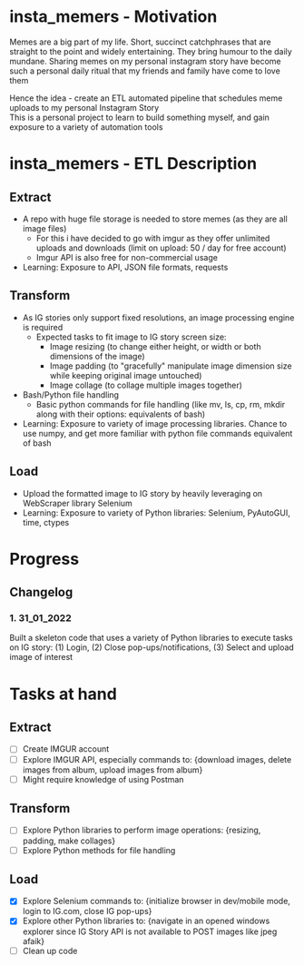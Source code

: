 # insta_memers - Motivation
Memes are a big part of my life. Short, succinct catchphrases that are straight to the point and widely entertaining. They bring humour to the daily mundane. Sharing memes on my personal instagram story have become such a personal daily ritual that my friends and family have come to love them

Hence the idea - create an ETL automated pipeline that schedules meme uploads to my personal Instagram Story\
This is a personal project to learn to build something myself, and gain exposure to a variety of automation tools

# insta_memers - ETL Description
## Extract
- A repo with huge file storage is needed to store memes (as they are all image files)
  - For this i have decided to go with imgur as they offer unlimited uploads and downloads (limit on upload: 50 / day for free account)
  - Imgur API is also free for non-commercial usage
- Learning: Exposure to API, JSON file formats, requests

## Transform
- As IG stories only support fixed resolutions, an image processing engine is required
  - Expected tasks to fit image to IG story screen size:
    - Image resizing (to change either height, or width or both dimensions of the image)
    - Image padding (to "gracefully" manipulate image dimension size while keeping original image untouched)
    - Image collage (to collage multiple images together)
- Bash/Python file handling
  - Basic python commands for file handling (like mv, ls, cp, rm, mkdir along with their options: equivalents of bash)
- Learning: Exposure to variety of image processing libraries. Chance to use numpy, and get more familiar with python file commands equivalent of bash

## Load
- Upload the formatted image to IG story by heavily leveraging on WebScraper library Selenium
- Learning: Exposure to variety of Python libraries: Selenium, PyAutoGUI, time, ctypes

# Progress
## Changelog
### 1. 31_01_2022
Built a skeleton code that uses a variety of Python libraries to execute tasks on IG story: (1) Login, (2) Close pop-ups/notifications, (3) Select and upload image of interest

# Tasks at hand
## Extract
- [ ] Create IMGUR account
- [ ] Explore IMGUR API, especially commands to: {download images, delete images from album, upload images from album}
- [ ] Might require knowledge of using Postman
## Transform
- [ ] Explore Python libraries to perform image operations: {resizing, padding, make collages}
- [ ] Explore Python methods for file handling
## Load
- [x] Explore Selenium commands to: {initialize browser in dev/mobile mode, login to IG.com, close IG pop-ups}
- [x] Explore other Python libraries to: {navigate in an opened windows explorer since IG Story API is not available to POST images like jpeg afaik}
- [ ] Clean up code
